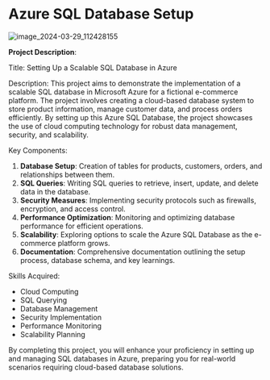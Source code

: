 
# Azure SQL Database Setup
![image_2024-03-29_112428155](https://github.com/Malik-444/Azure-SQL/assets/151242422/6361316d-d18f-461e-856e-110feb445f3b)


**Project Description**:

Title: Setting Up a Scalable SQL Database in Azure

Description:
This project aims to demonstrate the implementation of a scalable SQL database in Microsoft Azure for a fictional e-commerce platform. The project involves creating a cloud-based database system to store product information, manage customer data, and process orders efficiently. By setting up this Azure SQL Database, the project showcases the use of cloud computing technology for robust data management, security, and scalability.

Key Components:
1. **Database Setup**: Creation of tables for products, customers, orders, and relationships between them.
2. **SQL Queries**: Writing SQL queries to retrieve, insert, update, and delete data in the database.
3. **Security Measures**: Implementing security protocols such as firewalls, encryption, and access control.
4. **Performance Optimization**: Monitoring and optimizing database performance for efficient operations.
5. **Scalability**: Exploring options to scale the Azure SQL Database as the e-commerce platform grows.
6. **Documentation**: Comprehensive documentation outlining the setup process, database schema, and key learnings.

Skills Acquired:
- Cloud Computing
- SQL Querying
- Database Management
- Security Implementation
- Performance Monitoring
- Scalability Planning

By completing this project, you will enhance your proficiency in setting up and managing SQL databases in Azure, preparing you for real-world scenarios requiring cloud-based database solutions.
